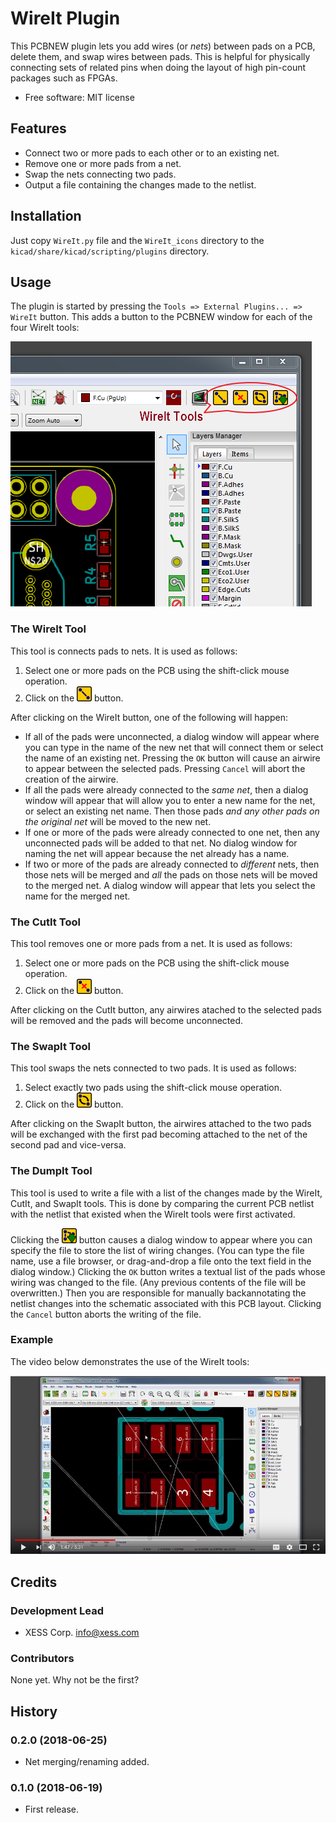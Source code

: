 # WireIt Plugin

This PCBNEW plugin lets you add wires (or *nets*) between pads on a PCB, delete them, and swap wires between pads.
This is helpful for physically connecting sets of related pins when doing
the layout of high pin-count packages such as FPGAs.

* Free software: MIT license


## Features

* Connect two or more pads to each other or to an existing net.
* Remove one or more pads from a net.
* Swap the nets connecting two pads.
* Output a file containing the changes made to the netlist.


## Installation

Just copy `WireIt.py` file and the `WireIt_icons` directory to the `kicad/share/kicad/scripting/plugins` directory.


## Usage

The plugin is started by pressing the `Tools => External Plugins... => WireIt` button.
This adds a button to the PCBNEW window for each of the four WireIt tools:

![](WireIt_buttons.png)

### The WireIt Tool

This tool is connects pads to nets.
It is used as follows:

1. Select one or more pads on the PCB using the shift-click mouse operation.
2. Click on the ![](WireIt_icons/wire_it.png) button.

After clicking on the WireIt button, one of the following will happen:

* If all of the pads were unconnected, a dialog window will appear where you can
  type in the name of the new net that will connect them or select the name of an
  existing net. Pressing the `OK` button will cause an airwire to appear between
  the selected pads. Pressing `Cancel` will abort the creation of the airwire.
* If all the pads were already connected to the *same net*, then a dialog
  window will appear that will allow you to enter a new name for the net, or
  select an existing net name. Then those pads *and any other pads on the original net*
  will be moved to the new net.
* If one or more of the pads were already connected to one net, then
  any unconnected pads will be added to that net. No dialog window for naming
  the net will appear because the net already has a name.
* If two or more of the pads are already connected to *different* nets, then
  those nets will be merged and *all* the pads on those nets will be moved
  to the merged net. A dialog window will appear that lets you select the name
  for the merged net.

### The CutIt Tool

This tool removes one or more pads from a net.
It is used as follows:

1. Select one or more pads on the PCB using the shift-click mouse operation.
2. Click on the ![](WireIt_icons/cut_it.png) button.

After clicking on the CutIt button, any airwires atached to the selected pads
will be removed and the pads will become unconnected.

### The SwapIt Tool

This tool swaps the nets connected to two pads.
It is used as follows:

1. Select exactly two pads using the shift-click mouse operation.
2. Click on the ![](WireIt_icons/swap_it.png) button.

After clicking on the SwapIt button, the airwires attached to the two pads will
be exchanged with the first pad becoming attached to the net of the second pad
and vice-versa.

### The DumpIt Tool

This tool is used to write a file with a list of the changes made by the WireIt,
CutIt, and SwapIt tools. This is done by comparing the current PCB netlist
with the netlist that existed when the WireIt tools were first activated.

Clicking the ![](WireIt_icons/dump_it.png) button causes a dialog window to appear where you can specify
the file to store the list of wiring changes. (You can type the file name, use
a file browser, or drag-and-drop a file onto the text field in the dialog window.)
Clicking the `OK` button writes a textual list of the pads whose wiring was
changed to the file. (Any previous contents of the file will be overwritten.)
Then you are responsible for manually backannotating the netlist changes into
the schematic associated with this PCB layout.
Clicking the `Cancel` button aborts the writing of the file.
 
### Example

The video below demonstrates the use of the WireIt tools:

[![WireIt Demo](video_thumbnail.png)](https://youtu.be/-FPzxCktdcs)

## Credits

### Development Lead

* XESS Corp. <info@xess.com>

### Contributors

None yet. Why not be the first?


## History

### 0.2.0 (2018-06-25)

* Net merging/renaming added.

### 0.1.0 (2018-06-19)

* First release.
